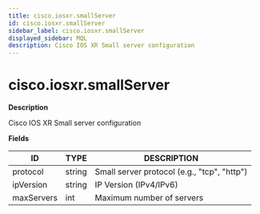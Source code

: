 ```yaml
---
title: cisco.iosxr.smallServer
id: cisco.iosxr.smallServer
sidebar_label: cisco.iosxr.smallServer
displayed_sidebar: MQL
description: Cisco IOS XR Small server configuration
---
```


# cisco.iosxr.smallServer

**Description**

Cisco IOS XR Small server configuration

**Fields**

| ID         | TYPE   | DESCRIPTION                                 |
| ---------- | ------ | ------------------------------------------- |
| protocol   | string | Small server protocol (e.g., "tcp", "http") |
| ipVersion  | string | IP Version (IPv4/IPv6)                      |
| maxServers | int    | Maximum number of servers                   |
